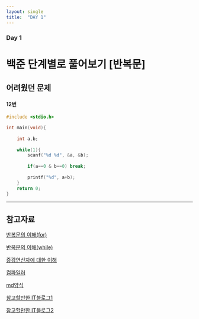 ```yaml
---
layout: single
title:  "DAY 1"
---
```

### Day 1

# 백준 단계별로 풀어보기 [반복문]

## 어려웠던 문제

#### 12번
```C
#include <stdio.h>

int main(void){
    
    int a,b;
    
    while(1){
        scanf("%d %d", &a, &b);
        
        if(a==0 & b==0) break;
        
        printf("%d", a+b);
    }
    return 0;
}
```


------------------------------










## 참고자료
[반복문의 이해(for)](https://blockdmask.tistory.com/457)

[반복문의 이해(while)](https://coding-factory.tistory.com/381)

[증감연산자에 대한 이해](https://codingadinga.tistory.com/11)

[컴파일러](https://onlinelab.e-koreatech.ac.kr/compiler?c)

[md양식](https://teddylee777.github.io/jekyll/Jekyll-%EC%82%AC%EC%9A%A9%EC%9D%84-%EC%9C%84%ED%95%9C-markdown-%EB%AC%B8%EB%B2%95/)

[참고할만한 IT블로그1](https://wayhome25.github.io/)

[참고할만한 IT블로그2](https://steady-coding.tistory.com/)
